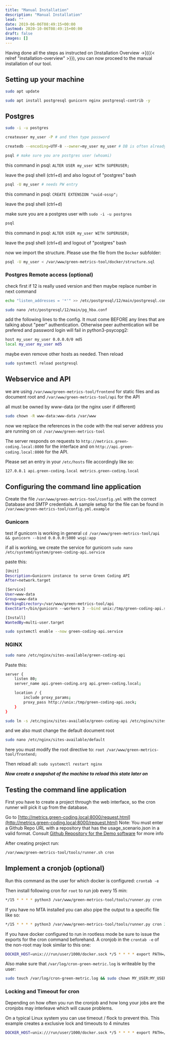 ```yaml
---
title: "Manual Installation"
description: "Manual Installation"
lead: ""
date: 2019-06-06T08:49:15+00:00
lastmod: 2020-10-06T08:49:15+00:00
draft: false
images: []
---
```


Having done all the steps as instructed on [Installation Overview →]({{< relref "installation-overview" >}}), you can now proceed to the manual installation of our tool.

## Setting up your machine

```bash
sudo apt update

sudo apt install postgresql gunicorn nginx postgresql-contrib -y
```

## Postgres
```bash
sudo -i -u postgres

createuser my_user -P # and then type password

createdb --encoding=UTF-8 --owner=my_user my_user # DB is often already created with previous command

psql # make sure you are postgres user (whoami)
```

this command in psql: ```ALTER USER my_user WITH SUPERUSER;```

leave the psql shell (ctrl+d) and also logout of "postgres" bash

```bash
psql -U my_user # needs PW entry
```

this command in psql: ```CREATE EXTENSION "uuid-ossp";```

leave the psql shell (ctrl+d)

make sure you are a postgres user with ```sudo -i -u postgres```

```bash
psql
```

this command in psql: ```ALTER USER my_user WITH SUPERUSER;```

leave the psql shell (ctrl+d) and logout of "postgres" bash

now we import the structure. Please use the file from the ```Docker``` subfolder:

```bash
psql -U my_user < /var/www/green-metrics-tool/docker/structure.sql
```

### Postgres Remote access (optional)

check first if 12 is really used version and then maybe replace number in next command

```bash
echo "listen_addresses = '*'" >> /etc/postgresql/12/main/postgresql.conf

sudo nano /etc/postgresql/12/main/pg_hba.conf
```

add the following lines to the config. It must come BEFORE any lines that are talking about "peer" authentication.
Otherwise peer authentication will be prefered and password login will fail in python3-psycopg2:

```bash
host my_user my_user 0.0.0.0/0 md5
local my_user my_user md5
```

maybe even remove other hosts as needed. Then reload

```bash
sudo systemctl reload postgresql
```

## Webservice and API
we are using ```/var/www/green-metrics-tool/frontend``` for static files and as document root and ```/var/www/green-metrics-tool/api``` for the API

all must be owned by www-data (or the nginx user if different)

```bash
sudo chown -R www-data:www-data /var/www
```

now we replace the references in the code with the real server address you are running on ```cd /var/www/green-metrics-tool```

The server responds on requests to ```http://metrics.green-coding.local:8000``` for the interface
and on ```http://api.green-coding.local:8000``` for the API.

Please set an entry in your ```/etc/hosts``` file accordingly like so:

```bash
127.0.0.1 api.green-coding.local metrics.green-coding.local
```

## Configuring the command line application

Create the file ```/var/www/green-metrics-tool/config.yml``` with the correct Database and SMTP credentials. A sample setup for the file can be found in ```/var/www/green-metrics-tool/config.yml.example```

### Gunicorn

test if gunicorn is working in general ```cd /var/www/green-metrics-tool/api && gunicorn --bind 0.0.0.0:5000 wsgi:app```

if all is working, we create the service for gunicorn ```sudo nano /etc/systemd/system/green-coding-api.service```

paste this:

```bash
[Unit]
Description=Gunicorn instance to serve Green Coding API
After=network.target

[Service]
User=www-data
Group=www-data
WorkingDirectory=/var/www/green-metrics-tool/api
ExecStart=/bin/gunicorn --workers 3 --bind unix:/tmp/green-coding-api.sock -m 007 api:app --user www-data -k uvicorn.workers.UvicornWorker --error-logfile /var/log/gunicorn-error.log

[Install]
WantedBy=multi-user.target
```

```bash
sudo systemctl enable --now green-coding-api.service
```

### NGINX

```bash
sudo nano /etc/nginx/sites-available/green-coding-api
```

Paste this:

```bash
server {
    listen 80;
    server_name api.green-coding.org api.green-coding.local;

    location / {
        include proxy_params;
        proxy_pass http://unix:/tmp/green-coding-api.sock;
    }
}
```
```bash
sudo ln -s /etc/nginx/sites-available/green-coding-api /etc/nginx/sites-enabled/
```

and we also must change the default document root

```bash
sudo nano /etc/nginx/sites-available/default
```

here you must modify the root directive to: ```root /var/www/green-metrics-tool/frontend;```

Then reload all: ```sudo systemctl restart nginx```

***Now create a snapshot of the machine to reload this state later on***

## Testing the command line application

First you have to create a project through the web interface, so the cron runner will pick it up from the database.

Go to [http://metrics.green-coding.local:8000/request.html](http://metrics.green-coding.local:8000/request.html) Note: You must enter a Github Repo URL with a repository that has the usage_scenario.json in a valid format. Consult [Github Repository for the Demo software](https://github.com/green-coding-berlin/green-metric-demo-software) for more info

After creating project run:

```bash
/var/www/green-metrics-tool/tools/runner.sh cron
```

## Implement a cronjob (optional)

Run this command as the user for which docker is configured: ```crontab -e```

Then install following cron for ```root``` to run job every 15 min:

```bash
*/15 * * * * python3 /var/www/green-metrics-tool/tools/runner.py cron
```

If you have no MTA installed you can also pipe the output to a specific file like so:

```bash
*/15 * * * * python3 /var/www/green-metrics-tool/tools/runner.py cron 2>&1 >> /var/log/cron-green-metric.log
```

If you have docker configured to run in rootless mode be sure to issue the exports for the cron command beforehand. A cronjob in the ```crontab -e``` of the non-root may look similar to this one:

```bash
DOCKER_HOST=unix:///run/user/1000/docker.sock */5 * * * * export PATH=/home/USERNAME/bin:$PATH; python3 /var/www/green-metrics-tool/tools/runner.py cron 2>&1 >> /var/log/cron-green-metric.log
```

Also make sure that ```/var/log/cron-green-metric.log``` is writeable by the user:

```bash
sudo touch /var/log/cron-green-metric.log && sudo chown MY_USER:MY_USER /var/log/cron-green-metric.log
```

### Locking and Timeout for cron

Depending on how often you run the cronjob and how long your jobs are the cronjobs may interleave which will cause problems.

On a typical Linux system you can use timeout / flock to prevent this. This example creates a exclusive lock and timeouts to 4 minutes

```bash
DOCKER_HOST=unix:///run/user/1000/docker.sock */5 * * * * export PATH=/home/USERNAME/bin:$PATH ; timeout 240s flock -nx /var/lock/greencoding-runner python3 /var/www/green-metrics-tool/tools/runner.py cron 2>&1 >> /var/log/cron-green-metric.log
```
